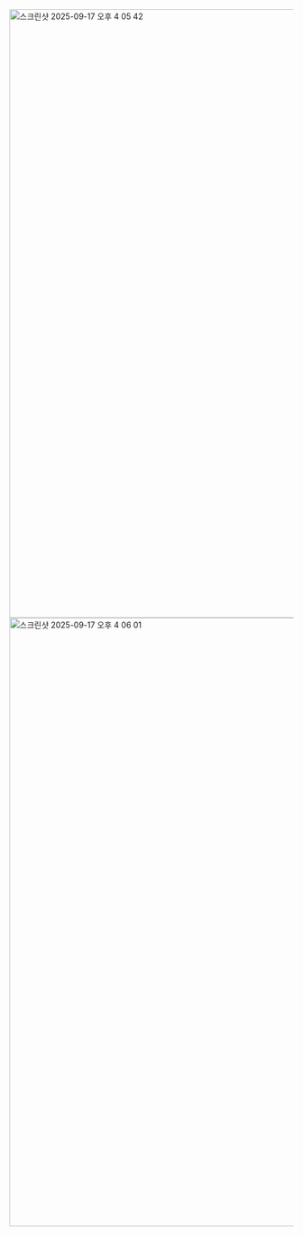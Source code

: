 <img width="1920" height="1080" alt="스크린샷 2025-09-17 오후 4 05 42" src="https://github.com/user-attachments/assets/a1c0bc1b-22a8-4506-83be-bf513956b368" />
<img width="1920" height="1080" alt="스크린샷 2025-09-17 오후 4 06 01" src="https://github.com/user-attachments/assets/5e7f999f-d00b-4bbb-adb3-721e0ff4da10" />
